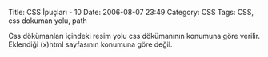 Title: CSS İpuçları - 10
Date: 2006-08-07 23:49
Category: CSS
Tags: CSS, css dokuman yolu, path

Css dökümanları içindeki resim yolu css dökümanının konumuna göre
verilir. Eklendiği (x)html sayfasının konumuna göre değil.

